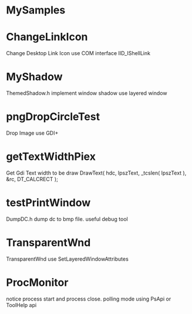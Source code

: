 # MySamples

# ChangeLinkIcon	
Change Desktop Link Icon use COM interface IID_IShellLink

# MyShadow
ThemedShadow.h implement window shadow use layered window

# pngDropCircleTest
Drop Image use GDI+

# getTextWidthPiex
Get Gdi Text width to be draw
DrawText( hdc, lpszText, _tcslen( lpszText ), &rc, DT_CALCRECT );

# testPrintWindow
DumpDC.h dump dc to bmp file. useful debug tool

# TransparentWnd
TransparentWnd use SetLayeredWindowAttributes

# ProcMonitor
notice process start and process close.
polling mode using PsApi or ToolHelp api